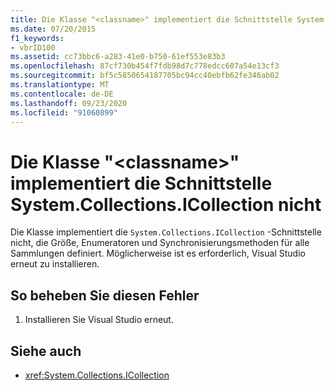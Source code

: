 ```yaml
---
title: Die Klasse "<classname>" implementiert die Schnittstelle System.Collections.ICollection nicht
ms.date: 07/20/2015
f1_keywords:
- vbrID100
ms.assetid: cc73bbc6-a283-41e0-b750-61ef553e83b3
ms.openlocfilehash: 87cf730b454f7fdb98d7c778edcc607a54e13cf3
ms.sourcegitcommit: bf5c5850654187705bc94cc40ebfb62fe346ab02
ms.translationtype: MT
ms.contentlocale: de-DE
ms.lasthandoff: 09/23/2020
ms.locfileid: "91060899"
---
```

# <a name="class-classname-does-not-implement-the-systemcollectionsicollection-interface"></a>Die Klasse "\<classname>" implementiert die Schnittstelle System.Collections.ICollection nicht

Die Klasse implementiert die `System.Collections.ICollection` -Schnittstelle nicht, die Größe, Enumeratoren und Synchronisierungsmethoden für alle Sammlungen definiert. Möglicherweise ist es erforderlich, Visual Studio erneut zu installieren.  
  
## <a name="to-correct-this-error"></a>So beheben Sie diesen Fehler  
  
1. Installieren Sie Visual Studio erneut.  
  
## <a name="see-also"></a>Siehe auch

- <xref:System.Collections.ICollection>
